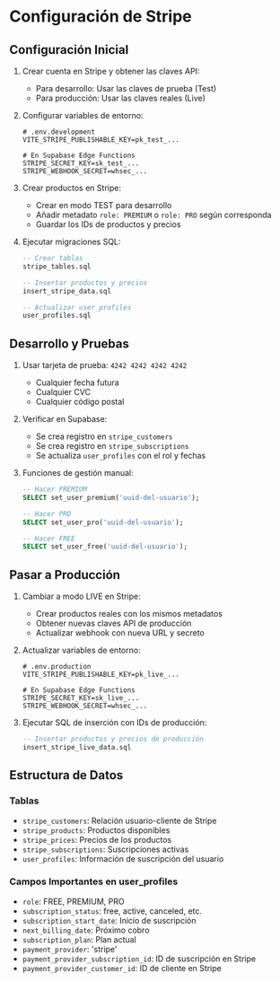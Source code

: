 # Configuración de Stripe

## Configuración Inicial

1. Crear cuenta en Stripe y obtener las claves API:
   - Para desarrollo: Usar las claves de prueba (Test)
   - Para producción: Usar las claves reales (Live)

2. Configurar variables de entorno:
   ```env
   # .env.development
   VITE_STRIPE_PUBLISHABLE_KEY=pk_test_...
   
   # En Supabase Edge Functions
   STRIPE_SECRET_KEY=sk_test_...
   STRIPE_WEBHOOK_SECRET=whsec_...
   ```

3. Crear productos en Stripe:
   - Crear en modo TEST para desarrollo
   - Añadir metadato `role: PREMIUM` o `role: PRO` según corresponda
   - Guardar los IDs de productos y precios

4. Ejecutar migraciones SQL:
   ```sql
   -- Crear tablas
   stripe_tables.sql
   
   -- Insertar productos y precios
   insert_stripe_data.sql
   
   -- Actualizar user_profiles
   user_profiles.sql
   ```

## Desarrollo y Pruebas

1. Usar tarjeta de prueba: `4242 4242 4242 4242`
   - Cualquier fecha futura
   - Cualquier CVC
   - Cualquier código postal

2. Verificar en Supabase:
   - Se crea registro en `stripe_customers`
   - Se crea registro en `stripe_subscriptions`
   - Se actualiza `user_profiles` con el rol y fechas

3. Funciones de gestión manual:
   ```sql
   -- Hacer PREMIUM
   SELECT set_user_premium('uuid-del-usuario');
   
   -- Hacer PRO
   SELECT set_user_pro('uuid-del-usuario');
   
   -- Hacer FREE
   SELECT set_user_free('uuid-del-usuario');
   ```

## Pasar a Producción

1. Cambiar a modo LIVE en Stripe:
   - Crear productos reales con los mismos metadatos
   - Obtener nuevas claves API de producción
   - Actualizar webhook con nueva URL y secreto

2. Actualizar variables de entorno:
   ```env
   # .env.production
   VITE_STRIPE_PUBLISHABLE_KEY=pk_live_...
   
   # En Supabase Edge Functions
   STRIPE_SECRET_KEY=sk_live_...
   STRIPE_WEBHOOK_SECRET=whsec_...
   ```

3. Ejecutar SQL de inserción con IDs de producción:
   ```sql
   -- Insertar productos y precios de producción
   insert_stripe_live_data.sql
   ```

## Estructura de Datos

### Tablas
- `stripe_customers`: Relación usuario-cliente de Stripe
- `stripe_products`: Productos disponibles
- `stripe_prices`: Precios de los productos
- `stripe_subscriptions`: Suscripciones activas
- `user_profiles`: Información de suscripción del usuario

### Campos Importantes en user_profiles
- `role`: FREE, PREMIUM, PRO
- `subscription_status`: free, active, canceled, etc.
- `subscription_start_date`: Inicio de suscripción
- `next_billing_date`: Próximo cobro
- `subscription_plan`: Plan actual
- `payment_provider`: 'stripe'
- `payment_provider_subscription_id`: ID de suscripción en Stripe
- `payment_provider_customer_id`: ID de cliente en Stripe 